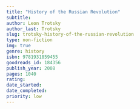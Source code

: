 ```yaml
---
title: "History of the Russian Revolution"
subtitle: 
author: Leon Trotsky
author_last: Trotsky
slug: trotsky-history-of-the-russian-revolution
type: non-fiction
img: true
genre: history
isbn: 9781931859455
goodreads_id: 184356
publish_year: 2008
pages: 1040
rating: 
date_started:
date_completed:
priority: low
---
```

